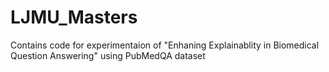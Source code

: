 # LJMU_Masters
Contains code for experimentaion of "Enhaning Explainablity in Biomedical Question Answering" using PubMedQA dataset
